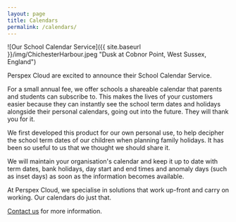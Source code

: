 ```yaml
---
layout: page
title: Calendars
permalink: /calendars/
---
```


![Our School Calendar Service]({{ site.baseurl }}/img/ChichesterHarbour.jpeg "Dusk at Cobnor Point, West Sussex, England")


Perspex Cloud are excited to announce their School Calendar Service.


For a small annual fee, we offer schools a shareable calendar that parents and students can subscribe to. This makes the lives of your customers easier because they can instantly see the school term dates and holidays alongside their personal calendars, going out into the future. They will thank you for it.

We first developed this product for our own personal use, to help decipher the school term dates of our children when planning family holidays. It has been so useful to us that we thought we should share it.

We will maintain your organisation's calendar and keep it up to date with term dates, bank holidays, day start and end times and anomaly days (such as inset days) as soon as the information becomes available.

At Perspex Cloud, we specialise in solutions that work up-front and carry on working. Our calendars do just that.

[Contact us](mailto:info@perspex.cloud) for more information.
